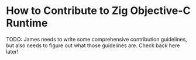 # How to Contribute to Zig Objective-C Runtime

TODO: James needs to write some comprehensive contribution guidelines, but also needs to figure
out what those guidelines are. Check back here later!
